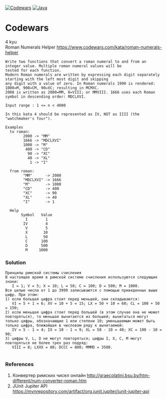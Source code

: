 [![Codewars](https://img.shields.io/badge/Codewars-000000??style=for-the-badge&logo=Codewars&logoColor=B1361E)](https://www.codewars.com/)
[![Java](https://img.shields.io/badge/Java-E43222??style=for-the-badge&logo=java&logoColor=FFFFFF)](https://java.com/)

# Codewars
4 kyu <br>
Roman Numerals Helper https://www.codewars.com/kata/roman-numerals-helper
```
Write two functions that convert a roman numeral to and from an integer value. Multiple roman numeral values will be 
tested for each function.
Modern Roman numerals are written by expressing each digit separately starting with the left most digit and skipping 
any digit with a value of zero. In Roman numerals 1990 is rendered: 1000=M, 900=CM, 90=XC; resulting in MCMXC. 
2008 is written as 2000=MM, 8=VIII; or MMVIII. 1666 uses each Roman symbol in descending order: MDCLXVI.

Input range : 1 <= n < 4000

In this kata 4 should be represented as IV, NOT as IIII (the "watchmaker's four").

Examples
  to roman:
        2000 -> "MM"
        1666 -> "MDCLXVI"
        1000 -> "M"
         400 -> "CD"
          90 -> "XC"
          40 -> "XL"
           1 -> "I"

  from roman:
        "MM"      -> 2000
        "MDCLXVI" -> 1666
        "M"       -> 1000
        "CD"      -> 400
        "XC"      -> 90
        "XL"      -> 40
        "I"       -> 1

  Help
       Symbol   Value
         I	      1
        IV	      4
         V	      5
         X	     10
         L	     50
         C	    100
         D	    500
         M	   1000
```
### Solution

```
Принципы римской системы счисления
В настоящее время в римской системе счисления используются следующие знаки:
   I = 1; V = 5; X = 10; L = 50; C = 100; D = 500; M = 1000.
Все целые числа от 1 до 3999 записываются с помощью приведенных выше цифр. При этом:
1) если большая цифра стоит перед меньшей, они складываются:
   VI = 5 + 1 = 6; XV = 10 + 5 = 15; LX = 50 + 10 = 60; CL = 100 + 50 = 150;
2) если меньшая цифра стоит перед большей (в этом случае она не может повторяться), то меньшая вычитается из большей; вычитаться могут только цифры, обозначающие 1 или степени 10; уменьшаемым может быть только цифра, ближайшая в числовом ряду к вычитаемой:
   IV = 5 - 1 = 4; IX = 10 - 1 = 9; XL = 50 - 10 = 40; XC = 100 - 10 = 90;
3) цифры V, L, D не могут повторяться; цифры I, X, C, M могут повторяться не более трех раз подряд:
   VIII = 8; LXXX = 80; DCCC = 800; MMMD = 3500.
   
```
### References
1. Конвертер римских чисел онлайн http://graecolatini.bsu.by/htm-different/num-converter-roman.htm 
2. JUnit Jupiter API https://mvnrepository.com/artifact/org.junit.jupiter/junit-jupiter-api

